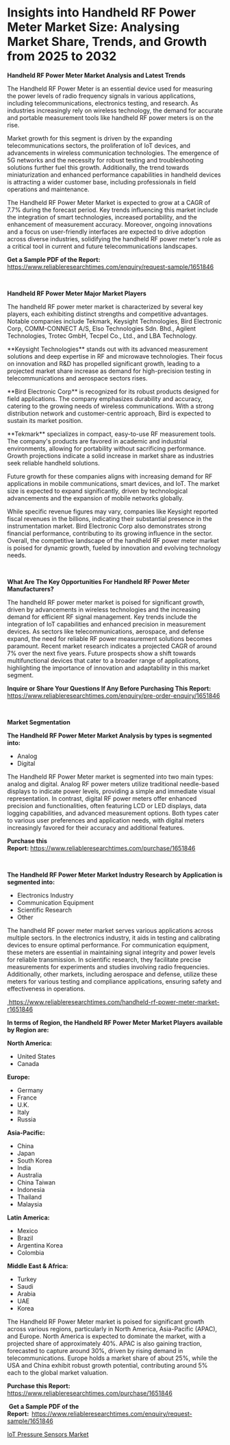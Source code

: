 <p><h1>Insights into Handheld RF Power Meter Market Size: Analysing Market Share, Trends, and Growth from 2025 to 2032</h1></p><p><strong>Handheld RF Power Meter Market Analysis and Latest Trends</strong></p>
<p><p>The Handheld RF Power Meter is an essential device used for measuring the power levels of radio frequency signals in various applications, including telecommunications, electronics testing, and research. As industries increasingly rely on wireless technology, the demand for accurate and portable measurement tools like handheld RF power meters is on the rise. </p><p>Market growth for this segment is driven by the expanding telecommunications sectors, the proliferation of IoT devices, and advancements in wireless communication technologies. The emergence of 5G networks and the necessity for robust testing and troubleshooting solutions further fuel this growth. Additionally, the trend towards miniaturization and enhanced performance capabilities in handheld devices is attracting a wider customer base, including professionals in field operations and maintenance.</p><p>The Handheld RF Power Meter Market is expected to grow at a CAGR of 7.7% during the forecast period. Key trends influencing this market include the integration of smart technologies, increased portability, and the enhancement of measurement accuracy. Moreover, ongoing innovations and a focus on user-friendly interfaces are expected to drive adoption across diverse industries, solidifying the handheld RF power meter's role as a critical tool in current and future telecommunications landscapes.</p></p>
<p><strong>Get a Sample PDF of the Report:&nbsp;</strong> <a href="https://www.reliableresearchtimes.com/enquiry/request-sample/1651846?utm_campaign=2198&utm_medium=2&utm_source=Github&utm_content=ia&utm_term=10022025&utm_id=handheld-rf-power-meter">https://www.reliableresearchtimes.com/enquiry/request-sample/1651846</a></p>
<p>&nbsp;</p>
<p><strong>Handheld RF Power Meter Major Market Players</strong></p>
<p><p>The handheld RF power meter market is characterized by several key players, each exhibiting distinct strengths and competitive advantages. Notable companies include Tekmark, Keysight Technologies, Bird Electronic Corp, COMM-CONNECT A/S, Elso Technologies Sdn. Bhd., Agilent Technologies, Trotec GmbH, Tecpel Co., Ltd., and LBA Technology.</p><p>**Keysight Technologies** stands out with its advanced measurement solutions and deep expertise in RF and microwave technologies. Their focus on innovation and R&D has propelled significant growth, leading to a projected market share increase as demand for high-precision testing in telecommunications and aerospace sectors rises.</p><p>**Bird Electronic Corp** is recognized for its robust products designed for field applications. The company emphasizes durability and accuracy, catering to the growing needs of wireless communications. With a strong distribution network and customer-centric approach, Bird is expected to sustain its market position.</p><p>**Tekmark** specializes in compact, easy-to-use RF measurement tools. The company's products are favored in academic and industrial environments, allowing for portability without sacrificing performance. Growth projections indicate a solid increase in market share as industries seek reliable handheld solutions.</p><p>Future growth for these companies aligns with increasing demand for RF applications in mobile communications, smart devices, and IoT. The market size is expected to expand significantly, driven by technological advancements and the expansion of mobile networks globally.</p><p>While specific revenue figures may vary, companies like Keysight reported fiscal revenues in the billions, indicating their substantial presence in the instrumentation market. Bird Electronic Corp also demonstrates strong financial performance, contributing to its growing influence in the sector. Overall, the competitive landscape of the handheld RF power meter market is poised for dynamic growth, fueled by innovation and evolving technology needs.</p></p>
<p>&nbsp;</p>
<p><strong>What Are The Key Opportunities For Handheld RF Power Meter Manufacturers?</strong></p>
<p><p>The handheld RF power meter market is poised for significant growth, driven by advancements in wireless technologies and the increasing demand for efficient RF signal management. Key trends include the integration of IoT capabilities and enhanced precision in measurement devices. As sectors like telecommunications, aerospace, and defense expand, the need for reliable RF power measurement solutions becomes paramount. Recent market research indicates a projected CAGR of around 7% over the next five years. Future prospects show a shift towards multifunctional devices that cater to a broader range of applications, highlighting the importance of innovation and adaptability in this market segment.</p></p>
<p><strong>Inquire or Share Your Questions If Any Before Purchasing This Report:</strong> <a href="https://www.reliableresearchtimes.com/enquiry/pre-order-enquiry/1651846?utm_campaign=2198&utm_medium=2&utm_source=Github&utm_content=ia&utm_term=10022025&utm_id=handheld-rf-power-meter">https://www.reliableresearchtimes.com/enquiry/pre-order-enquiry/1651846</a></p>
<p>&nbsp;</p>
<p><strong>Market Segmentation</strong></p>
<p><strong>The Handheld RF Power Meter Market Analysis by types is segmented into:</strong></p>
<p><ul><li>Analog</li><li>Digital</li></ul></p>
<p><p>The Handheld RF Power Meter market is segmented into two main types: analog and digital. Analog RF power meters utilize traditional needle-based displays to indicate power levels, providing a simple and immediate visual representation. In contrast, digital RF power meters offer enhanced precision and functionalities, often featuring LCD or LED displays, data logging capabilities, and advanced measurement options. Both types cater to various user preferences and application needs, with digital meters increasingly favored for their accuracy and additional features.</p></p>
<p><strong>Purchase this Report:&nbsp;</strong><a href="https://www.reliableresearchtimes.com/purchase/1651846?utm_campaign=2198&utm_medium=2&utm_source=Github&utm_content=ia&utm_term=10022025&utm_id=handheld-rf-power-meter">https://www.reliableresearchtimes.com/purchase/1651846</a></p>
<p>&nbsp;</p>
<p><strong>The Handheld RF Power Meter Market Industry Research by Application is segmented into:</strong></p>
<p><ul><li>Electronics Industry</li><li>Communication Equipment</li><li>Scientific Research</li><li>Other</li></ul></p>
<p><p>The handheld RF power meter market serves various applications across multiple sectors. In the electronics industry, it aids in testing and calibrating devices to ensure optimal performance. For communication equipment, these meters are essential in maintaining signal integrity and power levels for reliable transmission. In scientific research, they facilitate precise measurements for experiments and studies involving radio frequencies. Additionally, other markets, including aerospace and defense, utilize these meters for various testing and compliance applications, ensuring safety and effectiveness in operations.</p></p>
<p><a href="https://www.reliableresearchtimes.com/handheld-rf-power-meter-market-r1651846?utm_campaign=2198&utm_medium=2&utm_source=Github&utm_content=ia&utm_term=10022025&utm_id=handheld-rf-power-meter">&nbsp;https://www.reliableresearchtimes.com/handheld-rf-power-meter-market-r1651846</a></p>
<p><strong>In terms of Region, the Handheld RF Power Meter Market Players available by Region are:</strong></p>
<p>
    <p> <strong> North America: </strong>
        <ul>
            <li>United States</li>
            <li>Canada</li>
        </ul>
        </p> 
    <p> <strong> Europe: </strong>
        <ul>
            <li>Germany</li>
            <li>France</li>
            <li>U.K.</li>
            <li>Italy</li>
            <li>Russia</li>
        </ul>
        </p> 
    <p> <strong> Asia-Pacific: </strong>
        <ul>
            <li>China</li>
            <li>Japan</li>
            <li>South Korea</li>
            <li>India</li>
            <li>Australia</li>
            <li>China Taiwan</li>
            <li>Indonesia</li>
            <li>Thailand</li>
            <li>Malaysia</li>
        </ul>
        </p> 
    <p> <strong> Latin America: </strong>
        <ul>
            <li>Mexico</li>
            <li>Brazil</li>
            <li>Argentina Korea</li>
            <li>Colombia</li>
        </ul>
        </p> 
    <p> <strong> Middle East & Africa: </strong>
        <ul>
            <li>Turkey</li>
            <li>Saudi</li>
            <li>Arabia</li>
            <li>UAE</li>
            <li>Korea</li>
        </ul>
    </p>
    </p>
<p><p>The Handheld RF Power Meter market is poised for significant growth across various regions, particularly in North America, Asia-Pacific (APAC), and Europe. North America is expected to dominate the market, with a projected share of approximately 40%. APAC is also gaining traction, forecasted to capture around 30%, driven by rising demand in telecommunications. Europe holds a market share of about 25%, while the USA and China exhibit robust growth potential, contributing around 5% each to the global market valuation.</p></p>
<p><strong>Purchase this Report: </strong><a href="https://www.reliableresearchtimes.com/purchase/1651846?utm_campaign=2198&utm_medium=2&utm_source=Github&utm_content=ia&utm_term=10022025&utm_id=handheld-rf-power-meter">https://www.reliableresearchtimes.com/purchase/1651846</a></p>
<p>&nbsp;<strong>Get a Sample PDF of the Report:&nbsp;&nbsp;</strong><a href="https://www.reliableresearchtimes.com/enquiry/request-sample/1651846?utm_campaign=2198&utm_medium=2&utm_source=Github&utm_content=ia&utm_term=10022025&utm_id=handheld-rf-power-meter">https://www.reliableresearchtimes.com/enquiry/request-sample/1651846</a></p>
<p><strong></strong></p>
<p><p><a href="https://github.com/klindsey95/Market-Research-Report-List-1/blob/main/iot-pressure-sensors-market.md?utm_campaign=2198&utm_medium=2&utm_source=Github&utm_content=ia&utm_term=10022025&utm_id=handheld-rf-power-meter">IoT Pressure Sensors Market</a></p></p>